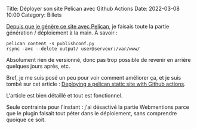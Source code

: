 Title: Déployer son site Pelican avec Github Actions
Date: 2022-03-08 10:00
Category: Billets

[Depuis que je génère ce site avec Pelican]({filename}re-pelican.md), je faisais toute la partie génération / déploiement à la main. À savoir :

```
pelican content -s publishconf.py
rsync -avc --delete output/ user@serveur:/var/www/
```

Absolument rien de versionné, donc pas trop possible de revenir en arrière quelques jours après, etc.

Bref, je me suis posé un peu pour voir comment améliorer ça, et je suis tombé sur cet article : [Deploying a pelican static site with Github actions](https://nielscautaerts.xyz/deploying-a-pelican-static-site-with-github-actions.html).

L'article est bien détaillé et tout est fonctionnel.

Seule contrainte pour l'instant : j'ai désactivé la partie Webmentions parce que le plugin faisait tout péter dans le déploiement, sans comprendre quoique ce soit.
